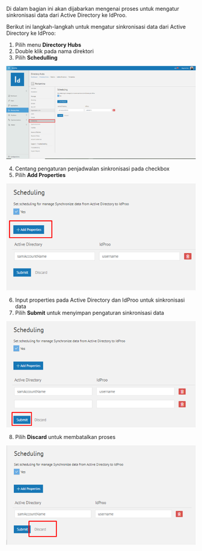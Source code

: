 Di dalam bagian ini akan dijabarkan mengenai proses untuk mengatur sinkronisasi data dari Active Directory ke IdProo.

Berikut ini langkah-langkah untuk mengatur sinkronisasi data dari Active Directory ke IdProo:

1. Pilih menu **Directory Hubs**
2. Double klik pada nama direktori
3. Pilih **Schedulling**

![Gambar](_static/Gambar4.5_1.png/?sanitize=true)

4. Centang pengaturan penjadwalan sinkronisasi pada checkbox
5. Pilih **Add Properties**

![Gambar](_static/Gambar4.5_2.png/?sanitize=true)

6. Input properties pada Active Directory dan IdProo untuk sinkronisasi data
7. Pilih **Submit** untuk menyimpan pengaturan sinkronisasi data

![Gambar](_static/Gambar4.5_3.png/?sanitize=true)

8. Pilih **Discard** untuk membatalkan proses

![Gambar](_static/Gambar4.5_4.png/?sanitize=true)